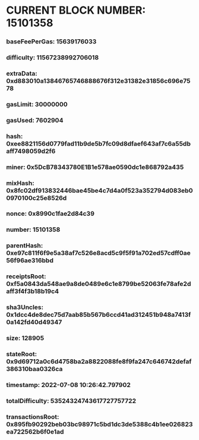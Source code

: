 # CURRENT BLOCK NUMBER: 15101358

### baseFeePerGas: 15639176033
### difficulty: 11567238992706018
### extraData: 0xd883010a13846765746888676f312e31382e31856c696e7578
### gasLimit: 30000000
### gasUsed: 7602904
### hash: 0xee8821156d0779fad11b9de5b7fc09d8dfaef643af7c6a55dbaff7498059d2f6
### miner: 0x5DcB78343780E1B1e578ae0590dc1e868792a435
### mixHash: 0x8fc02df913832446bae45be4c7d4a0f523a352794d083eb00970100c25e8526d
### nonce: 0x8990c1fae2d84c39
### number: 15101358
### parentHash: 0xe97c811f6f9e5a38af7c526e8acd5c9f5f91a702ed57cdff0ae56f96ae316bbd
### receiptsRoot: 0xf5a0843da548ae9a8de0489e6c1e8799be52063fe78afe2daff3f4f3b18b19c4
### sha3Uncles: 0x1dcc4de8dec75d7aab85b567b6ccd41ad312451b948a7413f0a142fd40d49347
### size: 128905
### stateRoot: 0x9d69712a0c6d4758ba2a8822088fe8f9fa247c646742defaf386310baa0326ca
### timestamp: 2022-07-08 10:26:42.797902
### totalDifficulty: 53524324743617727757722
### transactionsRoot: 0x895fb90292beb03bc98971c5bd1dc3de5388c4b1ee026823ea722562b6f0e1ad
